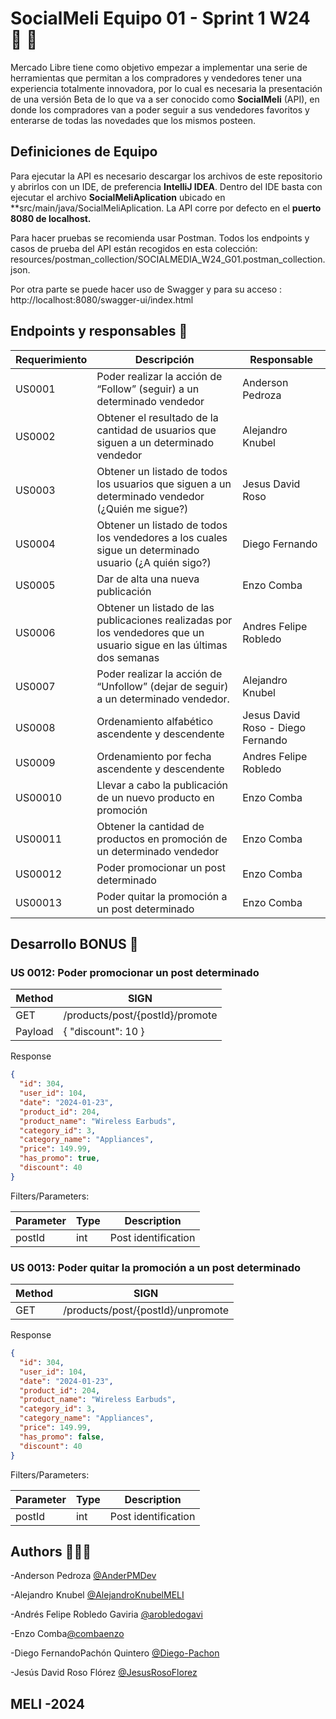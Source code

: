 
# SocialMeli Equipo 01 - Sprint 1 W24 👥 🤝

Mercado Libre tiene como objetivo empezar a implementar una serie de herramientas que permitan a los compradores y vendedores tener una experiencia totalmente innovadora,  por lo cual es necesaria la presentación de una versión Beta de lo que va a ser conocido como **SocialMeli** (API), en donde los compradores van a poder seguir a sus vendedores favoritos y enterarse de todas las novedades que los mismos posteen.

## Definiciones de Equipo 

Para ejecutar la API es necesario descargar los archivos de este repositorio y abrirlos con un IDE, de preferencia **IntelliJ IDEA**. Dentro del IDE basta con ejecutar el archivo **SocialMeliAplication** ubicado en **src/main/java/SocialMeliAplication. La API corre por defecto en el **puerto 8080 de localhost.**

Para hacer pruebas se recomienda usar Postman. Todos los endpoints y casos de prueba del API están recogidos en esta colección: resources/postman_collection/SOCIALMEDIA_W24_G01.postman_collection.json.

Por otra parte se puede hacer uso de Swagger y para su acceso : http://localhost:8080/swagger-ui/index.html

## Endpoints y responsables 📍

| Requerimiento | Descripción                                                                                                         | Responsable	                              |
|---------------|---------------------------------------------------------------------------------------------------------------------|-------------------------------------------|
| US0001        | Poder realizar la acción de “Follow” (seguir) a un determinado vendedor                                             | Anderson Pedroza        	                 |
| US0002        | Obtener el resultado de la cantidad de usuarios que siguen a un determinado vendedor                                | Alejandro Knubel       	                  |
| US0003        | Obtener un listado de todos los usuarios que siguen a un determinado vendedor (¿Quién me sigue?)                    | Jesus David Roso       	                  |
| US0004        | Obtener  un listado de todos los vendedores a los cuales sigue un determinado usuario (¿A quién sigo?)              | Diego Fernando 		 	                       |
| US0005        | Dar de alta una nueva publicación                                                                                   | Enzo Comba		 	                            |
| US0006        | Obtener un listado de las publicaciones realizadas por los vendedores que un usuario sigue en las últimas dos semanas | Andres Felipe Robledo		 	                 |
| US0007        | Poder realizar la acción de “Unfollow” (dejar de seguir) a un determinado vendedor.                                 | Alejandro Knubel     	                    |
| US0008        | Ordenamiento alfabético ascendente y descendente                                                                    | Jesus David Roso  - Diego Fernando      	 |
| US0009        | Ordenamiento por fecha ascendente y descendente                                                                     | Andres Felipe Robledo       	             |
| US00010       | Llevar a cabo la publicación de un nuevo producto en promoción                                                      | Enzo Comba       	                        |
| US00011       | Obtener la cantidad de productos en promoción de un determinado vendedor                                            | Enzo Comba       	             |
| US00012       | Poder promocionar un post determinado                                                                               | Enzo Comba       	             |
| US00013       | Poder quitar la promoción a un post determinado                                                                     | Enzo Comba       	             |


## Desarrollo BONUS 🎁

### US 0012: Poder promocionar un post determinado

| Method  | SIGN                            |
|---------|---------------------------------|
| GET     | /products/post/{postId}/promote |        	                 
| Payload | { "discount": 10 }              |        	                 
Response 
```json 
{
  "id": 304,
  "user_id": 104,
  "date": "2024-01-23",
  "product_id": 204,
  "product_name": "Wireless Earbuds",
  "category_id": 3,
  "category_name": "Appliances",
  "price": 149.99,
  "has_promo": true,
  "discount": 40
}
```

Filters/Parameters:

| Parameter | Type | Description         |
|-----------|------|---------------------|
| postId    | int  | Post identification |

### US 0013: Poder quitar la promoción a un post determinado

| Method  | SIGN                              |
|---------|-----------------------------------|
| GET     | /products/post/{postId}/unpromote |
Response
```json 
{
  "id": 304,
  "user_id": 104,
  "date": "2024-01-23",
  "product_id": 204,
  "product_name": "Wireless Earbuds",
  "category_id": 3,
  "category_name": "Appliances",
  "price": 149.99,
  "has_promo": false,
  "discount": 40
}
```

Filters/Parameters:

| Parameter | Type | Description         |
|-----------|------|---------------------|
| postId    | int  | Post identification |



## Authors 👨🏻‍💻
-Anderson Pedroza [@AnderPMDev](https://github.com/AnderPMDev)

-Alejandro Knubel [@AlejandroKnubelMELI](https://github.com/AlejandroKnubelMELI)

-Andrés Felipe Robledo Gaviria [@arobledogavi](https://github.com/arobledogavi)

-Enzo Comba[@combaenzo](https://github.com/combaenzo)

-Diego FernandoPachón Quintero [@Diego-Pachon](https://github.com/Diego-Pachon)

-Jesús David Roso Flórez [@JesusRosoFlorez](https://github.com/JesusRosoFlorez)


## MELI -2024



